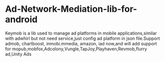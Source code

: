 # Ad-Network-Mediation-lib-for-android
Keymob is a lib used to manage ad platforms in mobile applications,similar with adwhirl but not need service,just config ad platform in json file.Support admob, chartboost, inmobi.mmedia, amazon, iad now,and will add support for mopub,mobfox,Adcolony,Vungle,TapJoy,Playhaven,Revmob,flurry ad,Unity Ads
